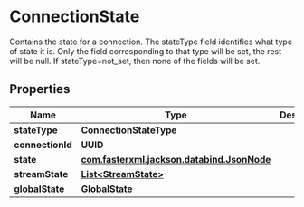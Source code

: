 

# ConnectionState

Contains the state for a connection. The stateType field identifies what type of state it is. Only the field corresponding to that type will be set, the rest will be null. If stateType=not_set, then none of the fields will be set.

## Properties

| Name | Type | Description | Notes |
|------------ | ------------- | ------------- | -------------|
|**stateType** | **ConnectionStateType** |  |  |
|**connectionId** | **UUID** |  |  |
|**state** | [**com.fasterxml.jackson.databind.JsonNode**](com.fasterxml.jackson.databind.JsonNode.md) |  |  [optional] |
|**streamState** | [**List&lt;StreamState&gt;**](StreamState.md) |  |  [optional] |
|**globalState** | [**GlobalState**](GlobalState.md) |  |  [optional] |



